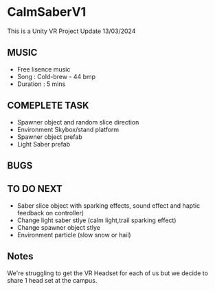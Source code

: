 
# CalmSaberV1

This is a Unity VR Project Update 13/03/2024

## MUSIC 
- Free lisence music 
- Song : Cold-brew - 44 bmp
- Duration : 5 mins

## COMEPLETE TASK
- Spawner object and random slice direction
- Environment Skybox/stand platform 
- Spawner object prefab
- Light Saber prefab

## BUGS 

## TO DO NEXT
- Saber slice object with sparking effects, sound effect and haptic feedback on controller)
- Change light saber stlye (calm light,trail sparking effect)
- Change spawner object stlye  
- Environment particle (slow snow or hail)


## Notes
We're struggling to get the VR Headset for each of us but we decide to share 1 head set at the campus. 